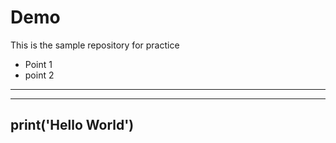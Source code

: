 # Demo
This is the sample repository for practice
- Point 1
- point 2

___

---
print('Hello World')
---
